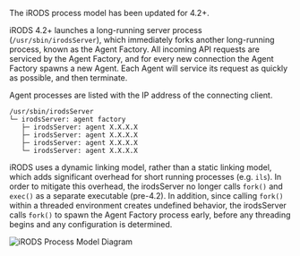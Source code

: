 The iRODS process model has been updated for 4.2+.

iRODS 4.2+ launches a long-running server process (`/usr/sbin/irodsServer`), which immediately forks another long-running process, known as the Agent Factory.  All incoming API requests are serviced by the Agent Factory, and for every new connection the Agent Factory spawns a new Agent.  Each Agent will service its request as quickly as possible, and then terminate.

Agent processes are listed with the IP address of the connecting client.

    /usr/sbin/irodsServer
    └─ irodsServer: agent factory
       ├─ irodsServer: agent X.X.X.X
       ├─ irodsServer: agent X.X.X.X
       ├─ irodsServer: agent X.X.X.X
       └─ irodsServer: agent X.X.X.X

iRODS uses a dynamic linking model, rather than a static linking model, which adds significant overhead for short running processes (e.g. `ils`).  In order to mitigate this overhead, the irodsServer no longer calls `fork()` and `exec()` as a separate executable (pre-4.2).  In addition, since calling `fork()` within a threaded environment creates undefined behavior, the irodsServer calls `fork()` to spawn the Agent Factory process early, before any threading begins and any configuration is determined.

![iRODS Process Model Diagram](../process_model_diagram.jpg)



